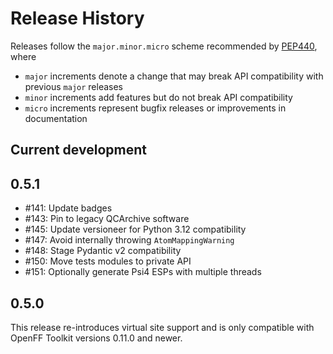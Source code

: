 # Release History

Releases follow the `major.minor.micro` scheme recommended by [PEP440](https://www.python.org/dev/peps/pep-0440/#final-releases), where

* `major` increments denote a change that may break API compatibility with previous `major` releases
* `minor` increments add features but do not break API compatibility
* `micro` increments represent bugfix releases or improvements in documentation

## Current development

## 0.5.1

* #141: Update badges
* #143: Pin to legacy QCArchive software
* #145: Update versioneer for Python 3.12 compatibility
* #147: Avoid internally throwing `AtomMappingWarning`
* #148: Stage Pydantic v2 compatibility
* #150: Move tests modules to private API
* #151: Optionally generate Psi4 ESPs with multiple threads

## 0.5.0

This release re-introduces virtual site support and is only compatible with OpenFF Toolkit versions 0.11.0 and newer.
